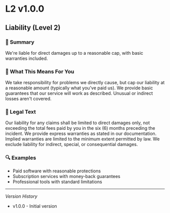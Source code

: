 # L2 v1.0.0

## Liability (Level 2)

### 📌 Summary
We're liable for direct damages up to a reasonable cap, with basic warranties included.

### 👤 What This Means For You
We take responsibility for problems we directly cause, but cap our liability at a reasonable amount (typically what you've paid us). We provide basic guarantees that our service will work as described. Unusual or indirect losses aren't covered.

### 📜 Legal Text
Our liability for any claims shall be limited to direct damages only, not exceeding the total fees paid by you in the six (6) months preceding the incident. We provide express warranties as stated in our documentation. Implied warranties are limited to the minimum extent permitted by law. We exclude liability for indirect, special, or consequential damages.

### 🔍 Examples
- Paid software with reasonable protections
- Subscription services with money-back guarantees
- Professional tools with standard limitations

---
*Version History*
- v1.0.0 - Initial version